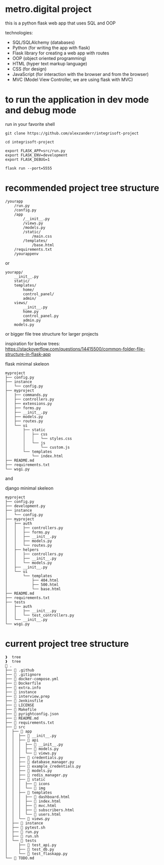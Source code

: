 # metro.digital project

this is a python flask web app that uses SQL and OOP

technologies:
- SQL/SQLAlchemy (databases)
- Python (for writing the app with flask)
- Flask library for creating a web app with routes
- OOP (object oriented programming)
- HTML (hyper text markup language)
- CSS (for design)
- JavaScript (for interaction with the browser and from the browser)
- MVC (Model View Controller, we are using flask with MVC)


# to run the application in dev mode and debug mode
run in your favorite shell
```shell
git clone https://github.com/alexzanderr/integrisoft-project

cd integrisoft-project

export FLASK_APP=src/run.py
export FLASK_ENV=development
export FLASK_DEBUG=1

flask run --port=5555
```

# recommended project tree structure
```shell
/yourapp
    /run.py
    /config.py
    /app
        /__init__.py
        /views.py
        /models.py
        /static/
            /main.css
        /templates/
            /base.html
    /requirements.txt
    /yourappenv
```

or

```shell
yourapp/
    __init__.py
    static/
    templates/
        home/
        control_panel/
        admin/
    views/
        __init__.py
        home.py
        control_panel.py
        admin.py
    models.py
```

or bigger file tree structure for larger projects

inspiration for below trees:
https://stackoverflow.com/questions/14415500/common-folder-file-structure-in-flask-app


flask minimal skeleon
```shell
myproject
├── config.py
├── instance
│   └── config.py
├── myproject
│   ├── commands.py
│   ├── controllers.py
│   ├── extensions.py
│   ├── forms.py
│   ├── __init__.py
│   ├── models.py
│   ├── routes.py
│   └── ui
│       ├── static
│       │   ├── css
│       │   │   └── styles.css
│       │   └── js
│       │       └── custom.js
│       └── templates
│           └── index.html
├── README.md
├── requirements.txt
└── wsgi.py
```

and

django minimal skeleon
```shell
myproject
├── config.py
├── development.py
├── instance
│   └── config.py
├── myproject
│   ├── auth
│   │   ├── controllers.py
│   │   ├── forms.py
│   │   ├── __init__.py
│   │   ├── models.py
│   │   └── routes.py
│   ├── helpers
│   │   ├── controllers.py
│   │   ├── __init__.py
│   │   └── models.py
│   ├── __init__.py
│   └── ui
│       └── templates
│           ├── 404.html
│           ├── 500.html
│           └── base.html
├── README.md
├── requirements.txt
├── tests
│   ├── auth
│   │   ├── __init__.py
│   │   └── test_controllers.py
│   └── __init__.py
└── wsgi.py
```


# current project tree structure
```shell
❱  tree
❱  tree
 .
├──  .github
├──  .gitignore
├──  docker-compose.yml
├──  Dockerfile
├──  extra.info
├──  instance
├──  interview.prep
├──  Jenkinsfile
├──  LICENSE
├──  Makefile
├──  pyrightconfig.json
├──  README.md
├──  requirements.txt
├──  src
│  ├──  app
│  │  ├──  __init__.py
│  │  ├──  api
│  │  │  ├──  __init__.py
│  │  │  ├──  models.py
│  │  │  └──  views.py
│  │  ├──  credentials.py
│  │  ├──  database_manager.py
│  │  ├──  example_credentials.py
│  │  ├──  models.py
│  │  ├──  redis_manager.py
│  │  ├──  static
│  │  │  ├──  icons
│  │  │  └──  img
│  │  ├──  templates
│  │  │  ├──  dashboard.html
│  │  │  ├──  index.html
│  │  │  ├──  mvc.html
│  │  │  ├──  subscribers.html
│  │  │  └──  users.html
│  │  └──  views.py
│  ├──  instance
│  ├──  pytest.sh
│  ├──  run.py
│  ├──  run.sh
│  └──  tests
│     ├──  test_api.py
│     ├──  test_db.py
│     └──  test_flaskapp.py
└──  TODO.md
```
